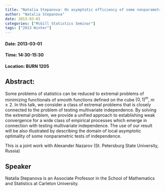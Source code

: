 ```yaml
---
title: "Natalia Stepanova: On asymptotic efficiency of some nonparametric tests for testing multivariate independence"
author: "Natalia Stepanova"
date: 2013-03-01
categories: ["McGill Statistics Seminar"]
tags: ["2013 Winter"]
---
```


#### Date: 2013-03-01
#### Time: 14:30-15:30
#### Location: BURN 1205

## Abstract:

	
	
Some problems of statistics can be reduced to extremal problems of minimizing functionals of smooth functions defined on the cube $[0,1]^m$, $m\geq 2$. In this talk, we consider a class of  extremal problems that is closely connected to the problem of testing multivariate independence. By solving the extremal problem, we provide a unified approach to establishing weak convergence for a wide class
of empirical processes which emerge in connection with testing multivariate independence. The use of our result will be also illustrated by describing the domain of local asymptotic optimality of some nonparametric tests of independence.

This is a joint work with Alexander Nazarov (St. Petersburg State University, Russia)



## Speaker

Natalia Stepanova is an Associate Professor in the School of Mathematics and Statistics at Carleton University.

